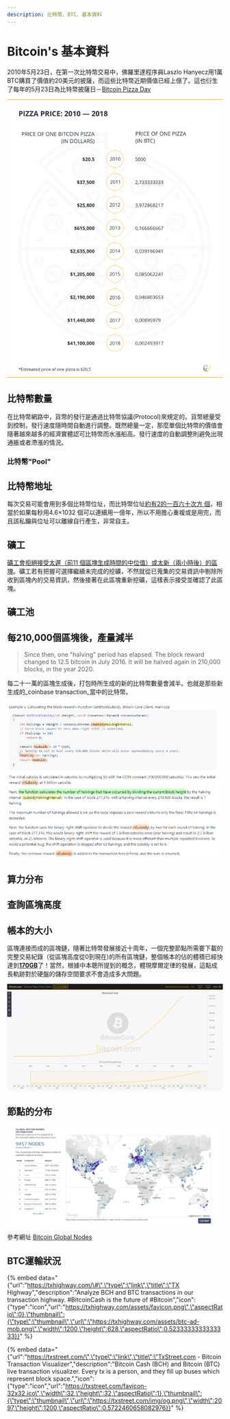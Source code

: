 ```yaml
---
description: 比特幣、BTC、基本資料
---
```


# Bitcoin's 基本資料

 2010年5月23日，在第一次比特幣交易中，佛羅里達程序員Laszlo Hanyecz用1萬BTC購買了價值約20美元的披薩，而這些比特幣近期價值已經上億了。這也衍生了每年的5月23日為比特幣披薩日－[Bitcoin Pizza Day](https://cointelegraph.com/news/bitcoin-pizza-day-8-years-later-where-can-you-buy-pizza-with-bitcoin)

![](.gitbook/assets/c28f593450ab238db780f62a0566fd22.png)

## 比特幣數量

在比特幣網路中，貨幣的發行是通過比特幣協議\(Protocol\)來規定的。貨幣總量受到控制，發行速度隨時間自動進行調整。既然總量一定，那麼單個比特幣的價值會隨著越來越多的經濟實體認可比特幣而水漲船高。發行速度的自動調整則避免出現通脹或者滯漲的情況。

### 比特幣"Pool"

## 比特幣地址

每次交易可能會用到多個比特幣位址，而比特幣位址[約有2的一百六十次方 個](https://bitcointalk.org/index.php?topic=24268.0)，相當於如果每秒用4.6×1032 個可以連續用一億年，所以不用擔心重複或是用完，而且該私鑰與位址可以離線自行產生，非常自主。

## 礦工

 [礦工會拒絕接受太遲（前11 個區塊生成時間的中位值）或太新（兩小時後）的區塊](https://en.bitcoin.it/wiki/Block_timestamp)。礦工若有把握可選擇繼續未完成的挖礦，不然就從已蒐集的交易資訊中剔除所收到區塊內的交易資訊，然後接著在此區塊重新挖礦，這樣表示接受並確認了此區塊。

## 礦工池



## 每210,000個區塊後，產量減半

> Since then, one "halving" period has elapsed. The block reward changed to 12.5 bitcoin in July 2016. It will be halved again in 210,000 blocks, in the year 2020.

每二十一萬的區塊生成後，打包時所生成的新的比特幣數量會減半。也就是那些新生成的_coinbase transaction_當中的比特幣。

![](.gitbook/assets/image%20%2813%29.png)

## 算力分布



## 查詢區塊高度



## 帳本的大小

區塊連接而成的區塊鏈，隨著比特幣發展接近十周年，一個完整節點所需要下載的完整交易紀錄（從區塊高度從0到現在\)的所有區塊鏈，整個帳本的佔的體積已經快達到[**170GB**](https://charts.bitcoin.com/chart/blockchain-size)了！當然，根據中本聰所提到的概念，體現摩爾定律的發展，這點成長軌跡對於硬盤的儲存空間要求不會造成多大問題。

![](.gitbook/assets/wei-xin-jie-tu-20180807174552.png)

## 節點的分布

![&#x53C3;&#x8003;&#x7DB2;&#x5740;](.gitbook/assets/wei-xin-jie-tu-20180809092451.png)

參考網址 [Bitcoin Global Nodes](https://bitnodes.earn.com/)



## BTC運輸狀況

{% embed data="{\"url\":\"https://txhighway.com/\#\",\"type\":\"link\",\"title\":\"TX Highway\",\"description\":\"Analyze BCH and BTC transactions in our transaction highway. \#BitcoinCash is the future of \#Bitcoin\",\"icon\":{\"type\":\"icon\",\"url\":\"https://txhighway.com/assets/favicon.png\",\"aspectRatio\":0},\"thumbnail\":{\"type\":\"thumbnail\",\"url\":\"https://txhighway.com/assets/btc-ad-mob.png\",\"width\":1200,\"height\":628,\"aspectRatio\":0.5233333333333333}}" %}

{% embed data="{\"url\":\"https://txstreet.com/\",\"type\":\"link\",\"title\":\"TxStreet.com - Bitcoin Transaction Visualizer\",\"description\":\"Bitcoin Cash \(BCH\) and Bitcoin \(BTC\) live transaction visualizer. Every tx is a person, and they fill up buses which represent block space.\",\"icon\":{\"type\":\"icon\",\"url\":\"https://txstreet.com/favicon-32x32.ico\",\"width\":32,\"height\":32,\"aspectRatio\":1},\"thumbnail\":{\"type\":\"thumbnail\",\"url\":\"https://txstreet.com/img/og.png\",\"width\":2097,\"height\":1200,\"aspectRatio\":0.5722460658082976}}" %}



